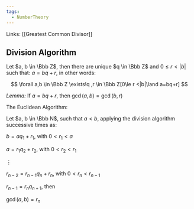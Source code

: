 ```yaml
---
tags:
  - NumberTheory
---
```

Links: [[Greatest Common Divisor]]

## Division Algorithm

Let $a, b \in \Bbb Z$, then there are unique $q \in \Bbb Z$ and $0\le r < |b|$ such that: $a = bq +r$, in other words:

$$ \forall a,b \in \Bbb Z \exists!q ,r \in \Bbb Z[0\le r <|b|\land a=bq+r] $$


_Lemma:_ If $a = bq +r$, then $\gcd(a,b) = \gcd(b, r)$

The Euclidean Algorithm:

Let $a, b \in \Bbb N$, such that $a < b$, applying the division algorithm successive times as:

$b = aq_1 +r_1$, with $0 < r_1 <a$

$a = r_1q_2 +r_2$, with $0 < r_2 <r_1$

$\vdots$

$r_{n-2} = r_{n-1}q_{n} + r_n$, with $0 < r_n < r_{n-1}$

$r_{n-1}= r_n q_{n+1}$, then

$\gcd(a,b) = r_n$
